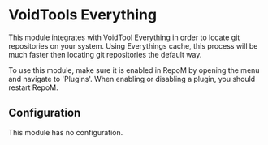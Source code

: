 # VoidTools Everything

This module integrates with VoidTool Everything in order to locate git repositories on your system. Using Everythings cache, this process will be much faster then locating git repositories the default way.

To use this module, make sure it is enabled in RepoM by opening the menu and navigate to 'Plugins'. When enabling or disabling a plugin, you should restart RepoM.<!-- singleLineInclude: _plugin_enable. path: /docs/mdsource/_plugin_enable.include.md -->

## Configuration<!-- include: DocsModuleSettingsTests.DocsModuleSettings_EverythingPackage#desc.verified.md -->

This module has no configuration.<!-- endInclude -->
